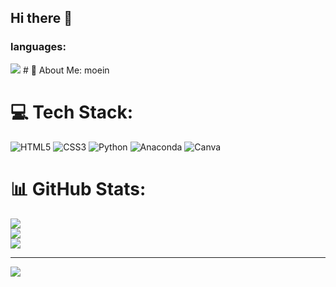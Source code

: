 ## Hi there 👋


<h3>languages:</h3>
<img src='https://skillicons.dev/icons?i=python,css,html'/>
# 💫 About Me:
moein


# 💻 Tech Stack:
![HTML5](https://img.shields.io/badge/html5-%23E34F26.svg?style=for-the-badge&logo=html5&logoColor=white) ![CSS3](https://img.shields.io/badge/css3-%231572B6.svg?style=for-the-badge&logo=css3&logoColor=white) ![Python](https://img.shields.io/badge/python-3670A0?style=for-the-badge&logo=python&logoColor=ffdd54) ![Anaconda](https://img.shields.io/badge/Anaconda-%2344A833.svg?style=for-the-badge&logo=anaconda&logoColor=white) ![Canva](https://img.shields.io/badge/Canva-%2300C4CC.svg?style=for-the-badge&logo=Canva&logoColor=white)
# 📊 GitHub Stats:
![](https://github-readme-stats.vercel.app/api?username=moein32mad&theme=prussian&hide_border=false&include_all_commits=false&count_private=false)<br/>
![](https://github-readme-streak-stats.herokuapp.com/?user=moein32mad&theme=prussian&hide_border=false)<br/>
![](https://github-readme-stats.vercel.app/api/top-langs/?username=moein32mad&theme=prussian&hide_border=false&include_all_commits=false&count_private=false&layout=compact)

---
[![](https://visitcount.itsvg.in/api?id=moein32mad&icon=0&color=0)](https://visitcount.itsvg.in)

<!-- Proudly created with GPRM ( https://gprm.itsvg.in ) -->
